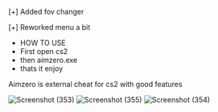 [+] Added fov changer

[+] Reworked menu a bit

- HOW TO USE
- First open cs2
- then aimzero.exe
- thats it enjoy

Aimzero is external cheat for cs2 with good features

![Screenshot (353)](https://github.com/user-attachments/assets/dc9b4f52-066a-4324-8d69-903532bb5d2a)
![Screenshot (355)](https://github.com/user-attachments/assets/9c8ca4c0-cccd-42c3-8b49-488cd0ba99f0)
![Screenshot (354)](https://github.com/user-attachments/assets/25b8dd41-c6eb-4501-922d-8de9a97118fe)
